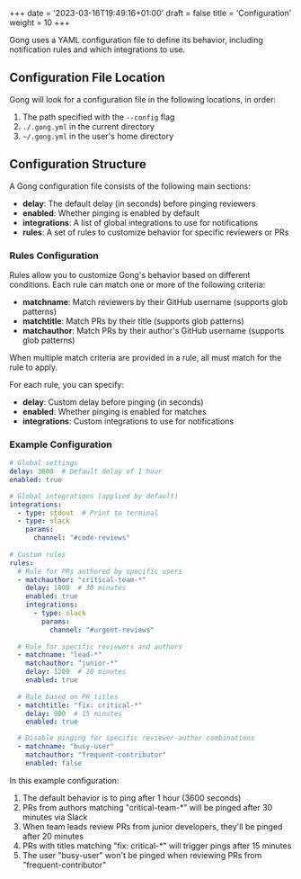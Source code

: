+++
date = '2023-03-16T19:49:16+01:00'
draft = false
title = 'Configuration'
weight = 10
+++

Gong uses a YAML configuration file to define its behavior, including notification rules and which integrations to use.

## Configuration File Location

Gong will look for a configuration file in the following locations, in order:

1. The path specified with the `--config` flag
2. `./.gong.yml` in the current directory
3. `~/.gong.yml` in the user's home directory

## Configuration Structure

A Gong configuration file consists of the following main sections:

- **delay**: The default delay (in seconds) before pinging reviewers
- **enabled**: Whether pinging is enabled by default
- **integrations**: A list of global integrations to use for notifications
- **rules**: A set of rules to customize behavior for specific reviewers or PRs

### Rules Configuration

Rules allow you to customize Gong's behavior based on different conditions. Each rule can match one or more of the following criteria:

- **matchname**: Match reviewers by their GitHub username (supports glob patterns)
- **matchtitle**: Match PRs by their title (supports glob patterns)
- **matchauthor**: Match PRs by their author's GitHub username (supports glob patterns)

When multiple match criteria are provided in a rule, all must match for the rule to apply.

For each rule, you can specify:

- **delay**: Custom delay before pinging (in seconds)
- **enabled**: Whether pinging is enabled for matches
- **integrations**: Custom integrations to use for notifications

### Example Configuration

```yaml
# Global settings
delay: 3600  # Default delay of 1 hour
enabled: true

# Global integrations (applied by default)
integrations:
  - type: stdout  # Print to terminal
  - type: slack
    params:
      channel: "#code-reviews"
      
# Custom rules
rules:
  # Rule for PRs authored by specific users
  - matchauthor: "critical-team-*"
    delay: 1800  # 30 minutes
    enabled: true
    integrations:
      - type: slack
        params:
          channel: "#urgent-reviews"
      
  # Rule for specific reviewers and authors
  - matchname: "lead-*"
    matchauthor: "junior-*"
    delay: 1200  # 20 minutes
    enabled: true
    
  # Rule based on PR titles
  - matchtitle: "fix: critical-*"
    delay: 900  # 15 minutes
    enabled: true

  # Disable pinging for specific reviewer-author combinations
  - matchname: "busy-user"
    matchauthor: "frequent-contributor"
    enabled: false
```

In this example configuration:

1. The default behavior is to ping after 1 hour (3600 seconds)
2. PRs from authors matching "critical-team-*" will be pinged after 30 minutes via Slack
3. When team leads review PRs from junior developers, they'll be pinged after 20 minutes
4. PRs with titles matching "fix: critical-*" will trigger pings after 15 minutes
5. The user "busy-user" won't be pinged when reviewing PRs from "frequent-contributor"
